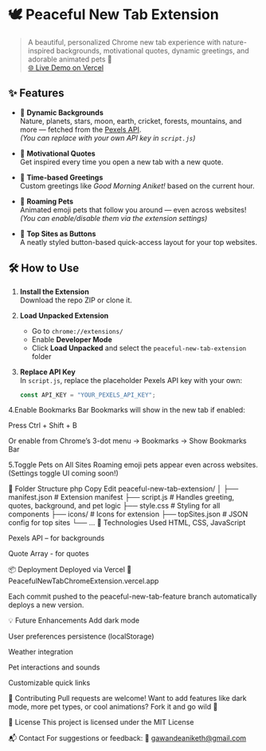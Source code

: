 # 🕊️ Peaceful New Tab Extension

> A beautiful, personalized Chrome new tab experience with nature-inspired backgrounds, motivational quotes, dynamic greetings, and adorable animated pets 🐾  
> [🌐 Live Demo on Vercel](https://peacefulnewtabchromeextension.vercel.app/)

## ✨ Features

- 🌄 **Dynamic Backgrounds**  
  Nature, planets, stars, moon, earth, cricket, forests, mountains, and more — fetched from the [Pexels API](https://www.pexels.com/api/).  
  *(You can replace with your own API key in `script.js`)*

- 💬 **Motivational Quotes**  
  Get inspired every time you open a new tab with a new quote.

- 👋 **Time-based Greetings**  
  Custom greetings like *Good Morning Aniket!* based on the current hour.

- 🐶 **Roaming Pets**  
  Animated emoji pets that follow you around — even across websites!  
  *(You can enable/disable them via the extension settings)*

- 📌 **Top Sites as Buttons**  
  A neatly styled button-based quick-access layout for your top websites.


## 🛠️ How to Use

1. **Install the Extension**  
   Download the repo ZIP or clone it.

2. **Load Unpacked Extension**  
   - Go to `chrome://extensions/`  
   - Enable **Developer Mode**  
   - Click **Load Unpacked** and select the `peaceful-new-tab-extension` folder

3. **Replace API Key**  
   In `script.js`, replace the placeholder Pexels API key with your own:
   ```js
   const API_KEY = "YOUR_PEXELS_API_KEY";


4.Enable Bookmarks Bar
Bookmarks will show in the new tab if enabled:

Press Ctrl + Shift + B

Or enable from Chrome’s 3-dot menu → Bookmarks → Show Bookmarks Bar

5.Toggle Pets on All Sites
Roaming emoji pets appear even across websites.
(Settings toggle UI coming soon!)

📁 Folder Structure
php
Copy
Edit
peaceful-new-tab-extension/
│
├── manifest.json          # Extension manifest
├── script.js              # Handles greeting, quotes, background, and pet logic
├── style.css              # Styling for all components
├── icons/                 # Icons for extension
├── topSites.json          # JSON config for top sites
└── ...
🚀 Technologies Used
HTML, CSS, JavaScript

Pexels API – for backgrounds

Quote Array - for quotes

📦 Deployment
Deployed via Vercel
🔗 PeacefulNewTabChromeExtension.vercel.app

Each commit pushed to the peaceful-new-tab-feature branch automatically deploys a new version.

💡 Future Enhancements
 Add dark mode

 User preferences persistence (localStorage)

 Weather integration

 Pet interactions and sounds

 Customizable quick links

🙌 Contributing
Pull requests are welcome!
Want to add features like dark mode, more pet types, or cool animations? Fork it and go wild 🌟

📝 License
This project is licensed under the MIT License

📬 Contact
For suggestions or feedback:
📧 gawandeaniketh@gmail.com
